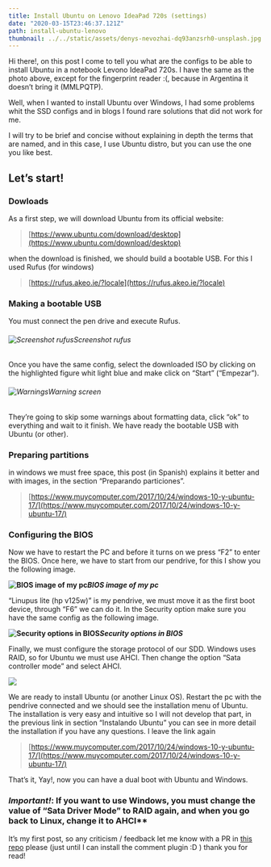 ```yaml
---
title: Install Ubuntu on Lenovo IdeaPad 720s (settings)
date: "2020-03-15T23:46:37.121Z"
path: install-ubuntu-lenovo
thumbnail: ../../static/assets/denys-nevozhai-dq93anzsrh0-unsplash.jpg
---
```


Hi there!, on this post I come to tell you what are the configs to be able to install Ubuntu in a notebook Levono IdeaPad 720s. I have the same as the photo above, except for the fingerprint reader :(, because in Argentina it doesn’t bring it (MMLPQTP).

Well, when I wanted to install Ubuntu over Windows, I had some problems whit the SSD configs and in blogs I found rare solutions that did not work for me.

I will try to be brief and concise without explaining in depth the terms that are named, and in this case, I use Ubuntu distro, but you can use the one you like best.

## Let’s start!

### Dowloads

As a first step, we will download Ubuntu from its official website:

> [https://www.ubuntu.com/download/desktop](https://www.ubuntu.com/download/desktop)

when the download is finished, we should build a bootable USB. For this I used Rufus (for windows)

> [https://rufus.akeo.ie/?locale](https://rufus.akeo.ie/?locale)

### Making a bootable USB

You must connect the pen drive and execute Rufus.

###### ![Screenshot rufus](https://cdn-images-1.medium.com/max/2000/1*DYSPRx1QD_vHyxwcRe-xDA.png)_Screenshot rufus_

Once you have the same config, select the downloaded ISO by clicking on the highlighted figure whit light blue and make click on “Start” (“Empezar”).

###### ![Warnings](https://cdn-images-1.medium.com/max/2000/1*ZnMdLc9Je1BG-aj2YyEOtQ.png)_Warning screen_

They’re going to skip some warnings about formatting data, click “ok” to everything and wait to it finish. We have ready the bootable USB with Ubuntu (or other).

### Preparing partitions

in windows we must free space, this post (in Spanish) explains it better and with images, in the section “Preparando particiones”.

> [https://www.muycomputer.com/2017/10/24/windows-10-y-ubuntu-17/](https://www.muycomputer.com/2017/10/24/windows-10-y-ubuntu-17/)

### Configuring the BIOS

Now we have to restart the PC and before it turns on we press “F2” to enter the BIOS. Once here, we have to start from our pendrive, for this I show you the following image.

**![BIOS image of my pc](https://cdn-images-1.medium.com/max/8320/1*OJ-pm4iJ7c_0s5Ku0znfRg.jpeg)_BIOS image of my pc_**

“Linupus lite (hp v125w)” is my pendrive, we must move it as the first boot device, through “F6” we can do it. In the Security option make sure you have the same config as the following image.

**![Security options in BIOS](https://cdn-images-1.medium.com/max/8320/1*mRhpo6jzn3Y00V54pcfsRg.jpeg)_Security options in BIOS_**

Finally, we must configure the storage protocol of our SDD. Windows uses RAID, so for Ubuntu we must use AHCI. Then change the option “Sata controller mode” and select AHCI.

![](https://cdn-images-1.medium.com/max/8320/1*RT1bLJA4snHN7lxrJCuo7g.jpeg)

We are ready to install Ubuntu (or another Linux OS). Restart the pc with the pendrive connected and we should see the installation menu of Ubuntu. The installation is very easy and intuitive so I will not develop that part, in the previous link in section “Instalando Ubuntu” you can see in more detail the installation if you have any questions. I leave the link again

> [https://www.muycomputer.com/2017/10/24/windows-10-y-ubuntu-17/](https://www.muycomputer.com/2017/10/24/windows-10-y-ubuntu-17/)

That’s it, Yay!, now you can have a dual boot with Ubuntu and Windows.

### _Important!_: If you want to use Windows, you must change the value of “Sata Driver Mode” to RAID again, and when you go back to Linux, change it to AHCI\*\*

It’s my first post, so any criticism / feedback let me know with a PR in [this repo](https://github.com/enzzoperez/enzoublog) please (just until I can install the comment plugin :D ) thank you for read!
